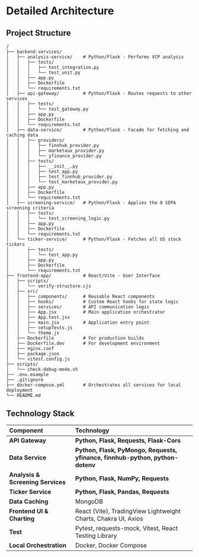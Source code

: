 # Detailed Architecture

## Project Structure

```
/
├── backend-services/
│   ├── analysis-service/    # Python/Flask - Performs VCP analysis
│   │   ├── tests/
│   │   │   ├── test_integration.py
│   │   │   └── test_unit.py
│   │   ├── app.py
│   │   ├── Dockerfile
│   │   └── requirements.txt
│   ├── api-gateway/         # Python/Flask - Routes requests to other services
│   │   ├── tests/
│   │   │   └── test_gateway.py
│   │   ├── app.py
│   │   ├── Dockerfile
│   │   └── requirements.txt
│   ├── data-service/        # Python/Flask - Facade for fetching and caching data
│   │   ├── providers/
│   │   │   ├── finnhub_provider.py
│   │   │   ├── marketaux_provider.py
│   │   │   └── yfinance_provider.py
│   │   ├── tests/
│   │   │   ├── __init__.py
│   │   │   ├── test_app.py
│   │   │   ├── test_finnhub_provider.py
│   │   │   └── test_marketaux_provider.py
│   │   ├── app.py
│   │   ├── Dockerfile
│   │   └── requirements.txt
│   ├── screening-service/   # Python/Flask - Applies the 8 SEPA screening criteria
│   │   ├── tests/
│   │   │   └── test_screening_logic.py
│   │   ├── app.py
│   │   ├── Dockerfile
│   │   └── requirements.txt
│   └── ticker-service/      # Python/Flask - Fetches all US stock tickers
│       ├── tests/
│       │   └── test_app.py
│       ├── app.py
│       ├── Dockerfile
│       └── requirements.txt
├── frontend-app/            # React/Vite - User Interface
│   ├── scripts/
│   │   └── verify-structure.cjs
│   ├── src/
│   │   ├── components/      # Reusable React components
│   │   ├── hooks/           # Custom React hooks for state logic
│   │   ├── services/        # API communication logic
│   │   ├── App.jsx          # Main application orchestrator
│   │   ├── App.test.jsx
│   │   ├── main.jsx         # Application entry point
│   │   ├── setupTests.js
│   │   └── theme.js
│   ├── Dockerfile           # For production builds
│   ├── Dockerfile.dev       # For development environment
│   ├── nginx.conf
│   ├── package.json
│   └── vitest.config.js
├── scripts/
│   └── check-debug-mode.sh
├── .env.example
├── .gitignore
├── docker-compose.yml       # Orchestrates all services for local deployment
└── README.md
```

## Technology Stack

| Component | Technology |
| :---- | :---- |
| **API Gateway** | **Python, Flask, Requests, Flask-Cors** |
| **Data Service** | **Python, Flask, PyMongo, Requests, yfinance, finnhub-python, python-dotenv** |
| **Analysis & Screening Services** | **Python, Flask, NumPy, Requests** |
| **Ticker Service** | **Python, Flask, Pandas, Requests** |
| **Data Caching** | MongoDB |
| **Frontend UI & Charting** | React (Vite), TradingView Lightweight Charts, Chakra UI, Axios |
| **Test** | Pytest, requests-mock, Vitest, React Testing Library |
| **Local Orchestration** | Docker, Docker Compose |